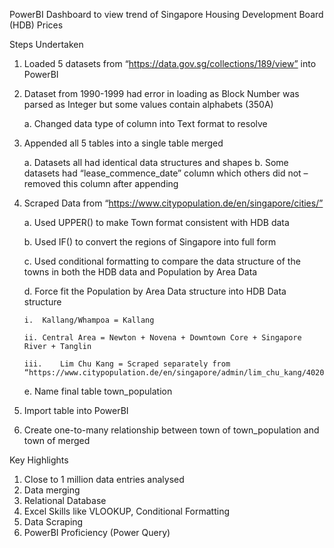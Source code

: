 PowerBI Dashboard to view trend of Singapore Housing Development Board (HDB) Prices

Steps Undertaken
1.	Loaded 5 datasets from “https://data.gov.sg/collections/189/view” into PowerBI
2.	Dataset from 1990-1999 had error in loading as Block Number was parsed as Integer but some values contain alphabets (350A)
   
    a.	Changed data type of column into Text format to resolve
3.	Appended all 5 tables into a single table merged

    a.	Datasets all had identical data structures and shapes
    b.	Some datasets had “lease_commence_date” column which others did not – removed this column after appending
4.	Scraped Data from “https://www.citypopulation.de/en/singapore/cities/”

    a.	Used UPPER() to make Town format consistent with HDB data
  	
    b.	Used IF() to convert the regions of Singapore into full form
  	
    c.	Used conditional formatting to compare the data structure of the towns in both the HDB data and Population by Area Data
  	
    d.	Force fit the Population by Area Data structure into HDB Data structure
  	
        i.	Kallang/Whampoa = Kallang
  	
        ii.	Central Area = Newton + Novena + Downtown Core + Singapore River + Tanglin
  	
        iii.    Lim Chu Kang = Scraped separately from “https://www.citypopulation.de/en/singapore/admin/lim_chu_kang/40201__lim_chu_kang/”
  	
    e.	Name final table town_population
  
8.	Import table into PowerBI
9.	Create one-to-many relationship between town of town_population and town of merged

Key Highlights
1.	Close to 1 million data entries analysed
2.	Data merging 
3.	Relational Database
4.	Excel Skills like VLOOKUP, Conditional Formatting
5.	Data Scraping
6.	PowerBI Proficiency (Power Query)
